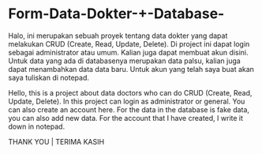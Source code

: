 # Form-Data-Dokter-+-Database-
Halo, ini merupakan sebuah proyek tentang data dokter yang dapat melakukan CRUD (Create, Read, Update, Delete). Di project ini dapat login sebagai administrator atau umum. Kalian juga dapat membuat akun disini. Untuk data yang ada di databasenya merupakan data palsu, kalian juga dapat menambahkan data data baru.
Untuk akun yang telah saya buat akan saya tuliskan di notepad.


Hello, this is a project about data doctors who can do CRUD (Create, Read, Update, Delete). In this project can login as administrator or general. You can also create an account here. For the data in the database is fake data, you can also add new data.
For the account that I have created, I write it down in notepad.


THANK YOU | TERIMA KASIH

